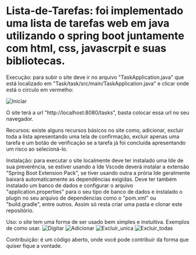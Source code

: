 # Lista-de-Tarefas: foi implementado uma lista de tarefas web em java utilizando o spring boot juntamente com html, css, javascrpit e suas bibliotecas.

Execução: para subir o site deve ir no arquivo "TaskApplication.java" que está localizado em "Task/task/src/main/TaskApplication.java" e clicar onde está o circulo em vermelho:

![Iniciar](https://github.com/thallestw135/Lista-de-Tarefas/assets/69612633/f7999d8d-f8a5-4396-b184-a470a54ec971)

O site terá a url "http://localhost:8080/tasks", basta colocar essa url no seu navegador.

Recursos: existe alguns recursos básicos no site como, adicionar, excluir toda a lista apresentando uma tela de confirmação, excluir apenas uma tarefa e 
um botão de verificação se a tarefa já foi concluída apresentando um risco ao selecioná-lo.

Instalação: para executar o site localmente deve ter instalado uma Ide de sua preverência, se estiver usando a Ide
Vscode deverá instalar a extensão "Spring Boot Extension Pack", se tiver usando outra a prória Ide geralmente
baixará automaticamente as dependências exigidas. Deve ter também instalado um banco de dados e configurar o arquivo
"application.properties" para o seu tipo de banco de dados e instalado o plugin no seu arquivo de dependencias como o
"pom.xml" ou "build.gradle", entre outros. Assim só resta criar uma pasta e clonar este repositório.

Uso: o site tem uma forma de ser usado bem simples e instuitiva. Exemplos de como usar.
![Digitar](https://github.com/thallestw135/Lista-de-Tarefas/assets/69612633/fb65560c-497c-4018-9b35-d612b5d04dd0)
![Adicionar](https://github.com/thallestw135/Lista-de-Tarefas/assets/69612633/6adcb885-6798-44cd-85f9-cde44242b72f)
![Excluir_unica](https://github.com/thallestw135/Lista-de-Tarefas/assets/69612633/46465894-2e2b-4b15-b552-bf1b6332ec01)
![Excluir_todas](https://github.com/thallestw135/Lista-de-Tarefas/assets/69612633/a33eab83-8959-4665-aa50-7bb0896bb071)

Contribuição: é um código aberto, onde você pode contribuir da forma que quiser fique a vontade.
